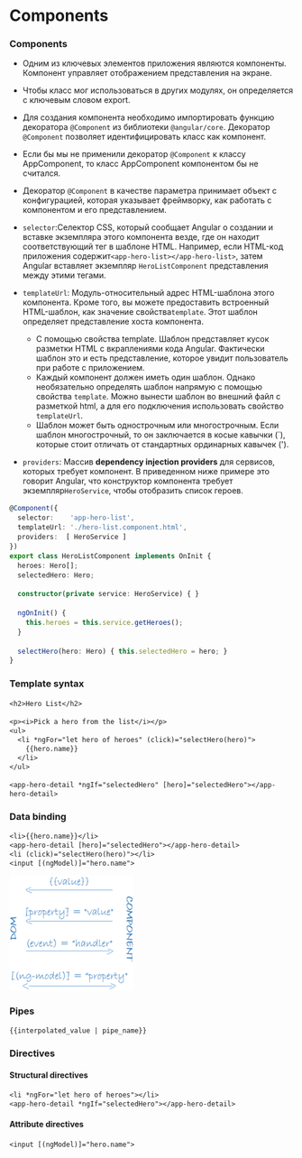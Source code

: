# Components

### Components

* Одним из ключевых элементов приложения являются компоненты. Компонент управляет отображением представления на экране. 
* Чтобы класс мог использоваться в других модулях, он определяется с ключевым словом export.
* Для создания компонента необходимо импортировать функцию декоратора `@Component` из библиотеки `@angular/core`. Декоратор `@Component` позволяет идентифицировать класс как компонент.
* Если бы мы не применили декоратор `@Component` к классу AppComponent, то класс AppComponent компонентом бы не считался.
* Декоратор `@Component` в качестве параметра принимает объект с конфигурацией, которая указывает фреймворку, как работать с компонентом и его представлением.



* `selector`:Селектор CSS, который сообщает Angular о создании и вставке экземпляра этого компонента везде, где он находит соответствующий тег в шаблоне HTML. Например, если HTML-код приложения содержит`<app-hero-list></app-hero-list>`, затем Angular вставляет экземпляр `HeroListComponent` представления между этими тегами.
* `templateUrl`: Модуль-относительный адрес HTML-шаблона этого компонента. Кроме того, вы можете предоставить встроенный HTML-шаблон, как значение свойства`template`. Этот шаблон определяет представление хоста компонента.
  * С помощью свойства template. Шаблон представляет кусок разметки HTML с вкраплениями кода Angular. Фактически шаблон это и есть представление, которое увидит пользователь при работе с приложением.
  * Каждый компонент должен иметь один шаблон. Однако необязательно определять шаблон напрямую с помощью свойства `template`. Можно вынести шаблон во внешний файл с разметкой html, а для его подключения использовать свойство `templateUrl`.
  * Шаблон может быть однострочным или многострочным. Если шаблон многострочный, то он заключается в косые кавычки \(\`\), которые стоит отличать от стандартных ординарных кавычек \('\).
* `providers`: Массив **dependency injection providers** для сервисов, которых требует компонент. В приведенном ниже примере это говорит Angular, что конструктор компонента требует экземпляр`HeroService`, чтобы отобразить список героев.

```typescript
@Component({
  selector:    'app-hero-list',
  templateUrl: './hero-list.component.html',
  providers:  [ HeroService ]
})
export class HeroListComponent implements OnInit {
  heroes: Hero[];
  selectedHero: Hero;

  constructor(private service: HeroService) { }

  ngOnInit() {
    this.heroes = this.service.getHeroes();
  }

  selectHero(hero: Hero) { this.selectedHero = hero; }
}
```

### Template syntax

```markup
<h2>Hero List</h2>

<p><i>Pick a hero from the list</i></p>
<ul>
  <li *ngFor="let hero of heroes" (click)="selectHero(hero)">
    {{hero.name}}
  </li>
</ul>

<app-hero-detail *ngIf="selectedHero" [hero]="selectedHero"></app-hero-detail>
```

### Data binding

```markup
<li>{{hero.name}}</li>
<app-hero-detail [hero]="selectedHero"></app-hero-detail>
<li (click)="selectHero(hero)"></li>
<input [(ngModel)]="hero.name">
```

![Data binding](../.gitbook/assets/image%20%2836%29.png)

### Pipes

```markup
{{interpolated_value | pipe_name}}
```

### Directives

#### **Structural directives**

```markup
<li *ngFor="let hero of heroes"></li>
<app-hero-detail *ngIf="selectedHero"></app-hero-detail>
```

#### **Attribute directives**

```markup
<input [(ngModel)]="hero.name">
```

